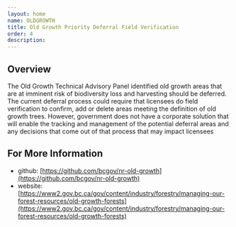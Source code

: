 ```yaml
---
layout: home
name: OLDGROWTH
title: Old Growth Priority Deferral Field Verification
order: 4
description: 
---
```

## Overview
The Old Growth Technical Advisory Panel identified old growth areas that are at imminent risk of biodiversity loss and harvesting should be deferred. The current deferral process could require that licensees do field verification to confirm, add or delete areas meeting the definition of old growth trees. However, government does not have a corporate solution that will enable the tracking and management of the potential deferral areas and any decisions that come out of that process that may impact licensees

## For More Information
+ github: [https://github.com/bcgov/nr-old-growth](https://github.com/bcgov/nr-old-growth)
+ website: [https://www2.gov.bc.ca/gov/content/industry/forestry/managing-our-forest-resources/old-growth-forests](https://www2.gov.bc.ca/gov/content/industry/forestry/managing-our-forest-resources/old-growth-forests)